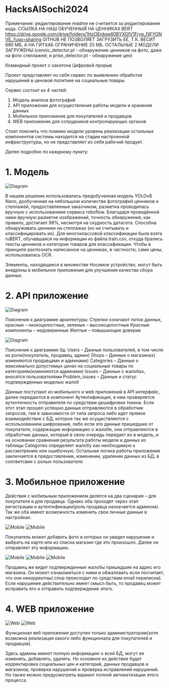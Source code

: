 # HacksAISochi2024
Примечание: редактирование readme не считается за редактирование кода.
ССЫЛКА НА НАШ ОБУЧЕННЫЙ НА ЦЕННИКАХ BERT https://drive.google.com/drive/folders/1HzOErdqw60BYXGfV1Fryp_fjlFYGNVE_?usp=sharing
GITHUB НЕ ПОЗВОЛЯЕТ ЗАГРУЗИТЬ ЕЁ, Т.К. ВЕСИТ 680 МБ, А НА ГИТХАБ ОГРАНИЧЕНИЕ 25 МБ. ОСТАЛЬНЫЕ 2 МОДЕЛИ ЗАГРУЖЕНЫ (cennic_detector.pt - обнаружение ценников на фото, даже на фото стеллажей; и prise_detector.pt - обнаружение цен)

Командный проект с хакатона Цифровой прорыв

Проект представляет из себя сервис по выявлению обработке нарушений в ценовой политике на социальные товары

Сервис состоит из 4 частей:
1. Модель анализа фотографий
2. API приложения для осуществления работы модели и хранения данных
3. Мобильное приложение для покупателей и продавцов
4. WEB приложение для сотрудников контролирующих органов

Стоит пояснить что помимо модели уровень реализации остальных компонентов системы находится на стадии настроенной инфраструктуры, но не представляет из себя рабочий продукт.

Далее подробно по каждному пункту:

# 1. Модель 

![Diagram](Assets/Model-diagram.drawio.svg)

В нашем решении использовались предобученная модель YOLOv8 Nano, дообученная на небольшом количестве фотографий ценников и стеллажей, предоставленные заказчиком, разметка проводилась вручную с использованием сервиса roboflow. Благодаря проведённой нами вручную разметке изображений, точность обнаружения, как правило, достигает 98%, несмотря на скудность датасета. Способна обнаруживать ценники на стеллажах (но не считывать и классифицировать их).
Для многоклассовой классификации была взята ruBERT, обучавшаяся на информации из файла train.csv, откуда брались тексты ценников и категории товаров для классификации.
Чтобы в принципе распознать написанное на ценниках, в частности, сами цены, использовалась OCR. 

Элементы, находящиеся в множестве Носимое устройство, могут быть внедрены в мобильное приложения для улучшения качества сбора данных.

# 2. API приложение

![Diagram](Assets/Archecture-diargam.svg)

Пояснения к диаграмме архитектуры: 
Стрелки означают поток данных, красные – низкоцелостные, зеленые – высокоцелостные
Красные компоненты – недоверенные
Желтые – повышающие доверие

![Diagram](Assets/DB-diagram.svg)

Пояснение к диаграмме бд:
Users – Данные пользователей, в том числе их роли(покупатель, продавец, админ)
Shops – Данные о магазинах( изменяются продавцами и админами)
Categories – Данные о максимально допустимых ценах на социальные товары по категориям(изменяются админами)
Issues – Данные о жалобах, вносятся пользователями
Problem_issues – Данные и статус подтвержденных моделью жалоб

Данные поступают из мобильного и web приложений в API интерфейс, далее передаются в компонент Аутентификация, в нем проверяется аутентичность отправителя по средствам дешифровки токена. Если этот этап прошел успешно данные отправляются в обработчик запросов, там в зависимости от типа запроса либо идет прямое взаимодействие с БД, которое так же осуществляется с использованием шифрования, либо если это данные пришедшие от покупателя, содержащие информацию о жалобе, они отправляются в обработчик данных, который в свою очередь передает их в модель, и на основании сравнения результата работы модели и данных из таблицы Categories определяет жалобу как необходимую к рассмотрению или ошибочную. Остальная логика работы приложения заключается в предоставлении, изменении, удалении данных из БД, в соответсвии с ролью пользователя.


# 3. Мобильное приложение

Действия с мобильным приложением делятся на два сценария – для покупателя и для продавца. Однако оба проходят через этап регистрации и аутентификации(роль продавца назначается админом). Так же оба имеют возможность изменить свои личные данные в настройках.

![Mobile](Assets/Mobile-Customer-1.png)
![Mobile](Assets/Mobile-Customer-2.png)

Покупатель может добавить фото в которых он увидел нарушение и выбрать на карте или из списка магазин где это произошло. Далее он отправляет эту информацию.

![Mobile](Assets/Mobile-Seller-1.png)
![Mobile](Assets/Mobile-Seller-2.png)
![Mobile](Assets/Mobile-Seller-3.png)

Продавец же видит подтвержденные жалобы пришедшие на адрес его магазина. Он может ознакомиться с ними и обжаловать если посчитает, что они некорректны( спор происходит по средствам email переписки). Если нарушение действительно имеет смысл быть, то продавец может исправить его и отправить подтверждение этого. 


# 4. WEB приложение

![Web](Assets/Web-interface-2.png)
![Web](Assets/Web-interface-2.png)

Функционал веб приложения доступен только администраторам(хотя возможна реализация какого либо функционала для покупателей и продавцов).

Здесь админы имеют полную информацию о всей БД, могут ее изменять, добавлять, удалять. Но основное их действие будет корректировка социальных цен и категорий, данных продавцов и магазинов, проверка нарушений и проверка исправлений нарушений. Но также можно предусмотреть вариант полной автоматизации этого процесса.
